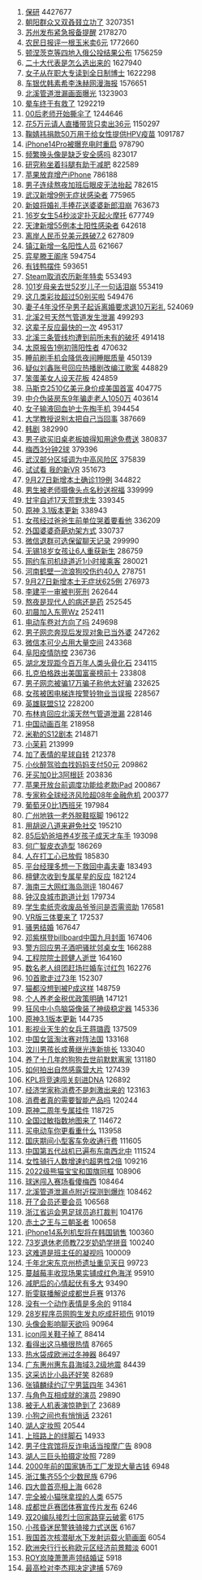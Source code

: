 1. [保研](https://s.weibo.com//weibo?q=%E4%BF%9D%E7%A0%94&t=31&band_rank=1&Refer=top) 4427677
2. [朝阳群众又双叒叕立功了](https://s.weibo.com//weibo?q=%23%E6%9C%9D%E9%98%B3%E7%BE%A4%E4%BC%97%E5%8F%88%E5%8F%8C%E5%8F%92%E5%8F%95%E7%AB%8B%E5%8A%9F%E4%BA%86%23&t=31&band_rank=1&Refer=top) 3207351
3. [苏州发布紧急报备提醒](https://s.weibo.com//weibo?q=%23%E8%8B%8F%E5%B7%9E%E5%8F%91%E5%B8%83%E7%B4%A7%E6%80%A5%E6%8A%A5%E5%A4%87%E6%8F%90%E9%86%92%23&t=31&band_rank=1&Refer=top) 2178270
4. [农民日报评一根玉米卖6元](https://s.weibo.com//weibo?q=%23%E5%86%9C%E6%B0%91%E6%97%A5%E6%8A%A5%E8%AF%84%E4%B8%80%E6%A0%B9%E7%8E%89%E7%B1%B3%E5%8D%966%E5%85%83%23&t=31&band_rank=2&Refer=top) 1772660
5. [顿涅茨克等四地入俄公投结果公布](https://s.weibo.com//weibo?q=%23%E9%A1%BF%E6%B6%85%E8%8C%A8%E5%85%8B%E7%AD%89%E5%9B%9B%E5%9C%B0%E5%85%A5%E4%BF%84%E5%85%AC%E6%8A%95%E7%BB%93%E6%9E%9C%E5%85%AC%E5%B8%83%23&t=31&band_rank=1&Refer=top) 1756259
6. [二十大代表是怎么选出来的](https://s.weibo.com//weibo?q=%23%E4%BA%8C%E5%8D%81%E5%A4%A7%E4%BB%A3%E8%A1%A8%E6%98%AF%E6%80%8E%E4%B9%88%E9%80%89%E5%87%BA%E6%9D%A5%E7%9A%84%23&t=31&band_rank=3&Refer=top) 1627940
7. [女子从在职大专读到全日制博士](https://s.weibo.com//weibo?q=%23%E5%A5%B3%E5%AD%90%E4%BB%8E%E5%9C%A8%E8%81%8C%E5%A4%A7%E4%B8%93%E8%AF%BB%E5%88%B0%E5%85%A8%E6%97%A5%E5%88%B6%E5%8D%9A%E5%A3%AB%23&t=31&band_rank=1&Refer=top) 1622298
8. [车银优韩素希李洙赫网漫海报](https://s.weibo.com//weibo?q=%23%E8%BD%A6%E9%93%B6%E4%BC%98%E9%9F%A9%E7%B4%A0%E5%B8%8C%E6%9D%8E%E6%B4%99%E8%B5%AB%E7%BD%91%E6%BC%AB%E6%B5%B7%E6%8A%A5%23&t=31&band_rank=4&Refer=top) 1576651
9. [北溪管道泄漏画面曝光](https://s.weibo.com//weibo?q=%23%E5%8C%97%E6%BA%AA%E7%AE%A1%E9%81%93%E6%B3%84%E6%BC%8F%E7%94%BB%E9%9D%A2%E6%9B%9D%E5%85%89%23&t=31&band_rank=1&Refer=top) 1323903
10. [晕车终于有救了](https://s.weibo.com//weibo?q=%23%E6%99%95%E8%BD%A6%E7%BB%88%E4%BA%8E%E6%9C%89%E6%95%91%E4%BA%86%23&t=31&band_rank=4&Refer=top) 1292219
11. [00后老师开始撕伞了](https://s.weibo.com//weibo?q=%2300%E5%90%8E%E8%80%81%E5%B8%88%E5%BC%80%E5%A7%8B%E6%92%95%E4%BC%9E%E4%BA%86%23&t=31&band_rank=4&Refer=top) 1244646
12. [花5万元请人直播带货只卖出36元](https://s.weibo.com//weibo?q=%23%E8%8A%B15%E4%B8%87%E5%85%83%E8%AF%B7%E4%BA%BA%E7%9B%B4%E6%92%AD%E5%B8%A6%E8%B4%A7%E5%8F%AA%E5%8D%96%E5%87%BA36%E5%85%83%23&t=31&band_rank=4&Refer=top) 1150297
13. [鞠婧祎捐款50万用于给女性提供HPV疫苗](https://s.weibo.com//weibo?q=%23%E9%9E%A0%E5%A9%A7%E7%A5%8E%E6%8D%90%E6%AC%BE50%E4%B8%87%E7%94%A8%E4%BA%8E%E7%BB%99%E5%A5%B3%E6%80%A7%E6%8F%90%E4%BE%9BHPV%E7%96%AB%E8%8B%97%23&t=31&band_rank=5&Refer=top) 1091787
14. [iPhone14Pro被曝充电时重启](https://s.weibo.com//weibo?q=%23iPhone14Pro%E8%A2%AB%E6%9B%9D%E5%85%85%E7%94%B5%E6%97%B6%E9%87%8D%E5%90%AF%23&t=31&band_rank=5&Refer=top) 978790
15. [频繁换头像是缺乏安全感吗](https://s.weibo.com//weibo?q=%23%E9%A2%91%E7%B9%81%E6%8D%A2%E5%A4%B4%E5%83%8F%E6%98%AF%E7%BC%BA%E4%B9%8F%E5%AE%89%E5%85%A8%E6%84%9F%E5%90%97%23&t=31&band_rank=1&Refer=top) 823017
16. [研究称坐着抖腿有助于减肥](https://s.weibo.com//weibo?q=%23%E7%A0%94%E7%A9%B6%E7%A7%B0%E5%9D%90%E7%9D%80%E6%8A%96%E8%85%BF%E6%9C%89%E5%8A%A9%E4%BA%8E%E5%87%8F%E8%82%A5%23&t=31&band_rank=7&Refer=top) 822589
17. [苹果放弃增产iPhone](https://s.weibo.com//weibo?q=%23%E8%8B%B9%E6%9E%9C%E6%94%BE%E5%BC%83%E5%A2%9E%E4%BA%A7iPhone%23&t=31&band_rank=7&Refer=top) 786188
18. [男子连续熬夜加班后眼皮无法抬起](https://s.weibo.com//weibo?q=%23%E7%94%B7%E5%AD%90%E8%BF%9E%E7%BB%AD%E7%86%AC%E5%A4%9C%E5%8A%A0%E7%8F%AD%E5%90%8E%E7%9C%BC%E7%9A%AE%E6%97%A0%E6%B3%95%E6%8A%AC%E8%B5%B7%23&t=31&band_rank=7&Refer=top) 782615
19. [武汉新增9例无症状感染者](https://s.weibo.com//weibo?q=%23%E6%AD%A6%E6%B1%89%E6%96%B0%E5%A2%9E9%E4%BE%8B%E6%97%A0%E7%97%87%E7%8A%B6%E6%84%9F%E6%9F%93%E8%80%85%23&t=31&band_rank=6&Refer=top) 775965
20. [新娘将婚礼手捧花送婆婆新郎泪崩](https://s.weibo.com//weibo?q=%23%E6%96%B0%E5%A8%98%E5%B0%86%E5%A9%9A%E7%A4%BC%E6%89%8B%E6%8D%A7%E8%8A%B1%E9%80%81%E5%A9%86%E5%A9%86%E6%96%B0%E9%83%8E%E6%B3%AA%E5%B4%A9%23&t=31&band_rank=6&Refer=top) 763673
21. [16岁女生54秒淡定扑灭起火摩托](https://s.weibo.com//weibo?q=%2316%E5%B2%81%E5%A5%B3%E7%94%9F54%E7%A7%92%E6%B7%A1%E5%AE%9A%E6%89%91%E7%81%AD%E8%B5%B7%E7%81%AB%E6%91%A9%E6%89%98%23&t=31&band_rank=7&Refer=top) 677749
22. [天津新增55例本土阳性感染者](https://s.weibo.com//weibo?q=%23%E5%A4%A9%E6%B4%A5%E6%96%B0%E5%A2%9E55%E4%BE%8B%E6%9C%AC%E5%9C%9F%E9%98%B3%E6%80%A7%E6%84%9F%E6%9F%93%E8%80%85%23&t=31&band_rank=7&Refer=top) 642618
23. [离岸人民币兑美元跌破7.2](https://s.weibo.com//weibo?q=%23%E7%A6%BB%E5%B2%B8%E4%BA%BA%E6%B0%91%E5%B8%81%E5%85%91%E7%BE%8E%E5%85%83%E8%B7%8C%E7%A0%B47.2%23&t=31&band_rank=7&Refer=top) 627809
24. [镇江新增一名阳性人员](https://s.weibo.com//weibo?q=%23%E9%95%87%E6%B1%9F%E6%96%B0%E5%A2%9E%E4%B8%80%E5%90%8D%E9%98%B3%E6%80%A7%E4%BA%BA%E5%91%98%23&t=31&band_rank=7&Refer=top) 621667
25. [弈星滕王阁序](https://s.weibo.com//weibo?q=%23%E5%BC%88%E6%98%9F%E6%BB%95%E7%8E%8B%E9%98%81%E5%BA%8F%23&t=31&band_rank=8&Refer=top) 594754
26. [有钱鸭摆件](https://s.weibo.com//weibo?q=%23%E6%9C%89%E9%92%B1%E9%B8%AD%E6%91%86%E4%BB%B6%23&t=31&band_rank=8&Refer=top) 593651
27. [Steam取消农历新年特卖](https://s.weibo.com//weibo?q=%23Steam%E5%8F%96%E6%B6%88%E5%86%9C%E5%8E%86%E6%96%B0%E5%B9%B4%E7%89%B9%E5%8D%96%23&t=31&band_rank=9&Refer=top) 553493
28. [101岁母亲去世52岁儿子一句话泪崩](https://s.weibo.com//weibo?q=%23101%E5%B2%81%E6%AF%8D%E4%BA%B2%E5%8E%BB%E4%B8%9652%E5%B2%81%E5%84%BF%E5%AD%90%E4%B8%80%E5%8F%A5%E8%AF%9D%E6%B3%AA%E5%B4%A9%23&t=31&band_rank=2&Refer=top) 553419
29. [这几类彩妆超过50别买啦](https://s.weibo.com//weibo?q=%23%E8%BF%99%E5%87%A0%E7%B1%BB%E5%BD%A9%E5%A6%86%E8%B6%85%E8%BF%8750%E5%88%AB%E4%B9%B0%E5%95%A6%23&t=31&band_rank=9&Refer=top) 549476
30. [妻子4年没怀孕男子起诉离婚要求退10万彩礼](https://s.weibo.com//weibo?q=%23%E5%A6%BB%E5%AD%904%E5%B9%B4%E6%B2%A1%E6%80%80%E5%AD%95%E7%94%B7%E5%AD%90%E8%B5%B7%E8%AF%89%E7%A6%BB%E5%A9%9A%E8%A6%81%E6%B1%82%E9%80%8010%E4%B8%87%E5%BD%A9%E7%A4%BC%23&t=31&band_rank=11&Refer=top) 524069
31. [北溪2号天然气管道发生泄漏](https://s.weibo.com//weibo?q=%23%E5%8C%97%E6%BA%AA2%E5%8F%B7%E5%A4%A9%E7%84%B6%E6%B0%94%E7%AE%A1%E9%81%93%E5%8F%91%E7%94%9F%E6%B3%84%E6%BC%8F%23&t=31&band_rank=6&Refer=top) 499293
32. [这辈子反应最快的一次](https://s.weibo.com//weibo?q=%23%E8%BF%99%E8%BE%88%E5%AD%90%E5%8F%8D%E5%BA%94%E6%9C%80%E5%BF%AB%E7%9A%84%E4%B8%80%E6%AC%A1%23&t=31&band_rank=10&Refer=top) 495317
33. [北溪三条管线均遭到前所未有的破坏](https://s.weibo.com//weibo?q=%23%E5%8C%97%E6%BA%AA%E4%B8%89%E6%9D%A1%E7%AE%A1%E7%BA%BF%E5%9D%87%E9%81%AD%E5%88%B0%E5%89%8D%E6%89%80%E6%9C%AA%E6%9C%89%E7%9A%84%E7%A0%B4%E5%9D%8F%23&t=31&band_rank=10&Refer=top) 491418
34. [太原报告1例初筛阳性者](https://s.weibo.com//weibo?q=%23%E5%A4%AA%E5%8E%9F%E6%8A%A5%E5%91%8A1%E4%BE%8B%E5%88%9D%E7%AD%9B%E9%98%B3%E6%80%A7%E8%80%85%23&t=31&band_rank=9&Refer=top) 470632
35. [睡前刷手机会降低夜间睡眠质量](https://s.weibo.com//weibo?q=%23%E7%9D%A1%E5%89%8D%E5%88%B7%E6%89%8B%E6%9C%BA%E4%BC%9A%E9%99%8D%E4%BD%8E%E5%A4%9C%E9%97%B4%E7%9D%A1%E7%9C%A0%E8%B4%A8%E9%87%8F%23&t=31&band_rank=7&Refer=top) 450139
36. [疑似刘鑫账号回应热播剧改编江歌案](https://s.weibo.com//weibo?q=%23%E7%96%91%E4%BC%BC%E5%88%98%E9%91%AB%E8%B4%A6%E5%8F%B7%E5%9B%9E%E5%BA%94%E7%83%AD%E6%92%AD%E5%89%A7%E6%94%B9%E7%BC%96%E6%B1%9F%E6%AD%8C%E6%A1%88%23&t=31&band_rank=11&Refer=top) 448829
37. [笨蛋美女人设天花板](https://s.weibo.com//weibo?q=%23%E7%AC%A8%E8%9B%8B%E7%BE%8E%E5%A5%B3%E4%BA%BA%E8%AE%BE%E5%A4%A9%E8%8A%B1%E6%9D%BF%23&t=31&band_rank=9&Refer=top) 424859
38. [马斯克2510亿美元身价成美国首富](https://s.weibo.com//weibo?q=%E9%A9%AC%E6%96%AF%E5%85%8B2510%E4%BA%BF%E7%BE%8E%E5%85%83%E8%BA%AB%E4%BB%B7%E6%88%90%E7%BE%8E%E5%9B%BD%E9%A6%96%E5%AF%8C&t=31&band_rank=12&Refer=top) 404775
39. [中介伪装房东9年骗走老人1050万](https://s.weibo.com//weibo?q=%23%E4%B8%AD%E4%BB%8B%E4%BC%AA%E8%A3%85%E6%88%BF%E4%B8%9C9%E5%B9%B4%E9%AA%97%E8%B5%B0%E8%80%81%E4%BA%BA1050%E4%B8%87%23&t=31&band_rank=10&Refer=top) 403614
40. [女子输液回血护士先掏手机](https://s.weibo.com//weibo?q=%23%E5%A5%B3%E5%AD%90%E8%BE%93%E6%B6%B2%E5%9B%9E%E8%A1%80%E6%8A%A4%E5%A3%AB%E5%85%88%E6%8E%8F%E6%89%8B%E6%9C%BA%23&t=31&band_rank=12&Refer=top) 394454
41. [大学教授说别太把自己当回事](https://s.weibo.com//weibo?q=%23%E5%A4%A7%E5%AD%A6%E6%95%99%E6%8E%88%E8%AF%B4%E5%88%AB%E5%A4%AA%E6%8A%8A%E8%87%AA%E5%B7%B1%E5%BD%93%E5%9B%9E%E4%BA%8B%23&t=31&band_rank=9&Refer=top) 387669
42. [韩剧](https://s.weibo.com//weibo?q=%E9%9F%A9%E5%89%A7&t=31&band_rank=13&Refer=top) 382990
43. [男子欲买旧桌老板娘得知用途免费送](https://s.weibo.com//weibo?q=%23%E7%94%B7%E5%AD%90%E6%AC%B2%E4%B9%B0%E6%97%A7%E6%A1%8C%E8%80%81%E6%9D%BF%E5%A8%98%E5%BE%97%E7%9F%A5%E7%94%A8%E9%80%94%E5%85%8D%E8%B4%B9%E9%80%81%23&t=31&band_rank=14&Refer=top) 380837
44. [梅西3分钟2球](https://s.weibo.com//weibo?q=%23%E6%A2%85%E8%A5%BF3%E5%88%86%E9%92%9F2%E7%90%83%23&t=31&band_rank=10&Refer=top) 379396
45. [武汉部分区域调为中高风险区](https://s.weibo.com//weibo?q=%23%E6%AD%A6%E6%B1%89%E9%83%A8%E5%88%86%E5%8C%BA%E5%9F%9F%E8%B0%83%E4%B8%BA%E4%B8%AD%E9%AB%98%E9%A3%8E%E9%99%A9%E5%8C%BA%23&t=31&band_rank=16&Refer=top) 375839
46. [试试看 我的新VR](https://s.weibo.com//weibo?q=%23%E8%AF%95%E8%AF%95%E7%9C%8B%20%E6%88%91%E7%9A%84%E6%96%B0VR%23&t=31&band_rank=15&Refer=top) 351673
47. [9月27日新增本土确诊119例](https://s.weibo.com//weibo?q=%239%E6%9C%8827%E6%97%A5%E6%96%B0%E5%A2%9E%E6%9C%AC%E5%9C%9F%E7%A1%AE%E8%AF%8A119%E4%BE%8B%23&t=31&band_rank=15&Refer=top) 344822
48. [男生被老师摄像头点名秒送祝福](https://s.weibo.com//weibo?q=%23%E7%94%B7%E7%94%9F%E8%A2%AB%E8%80%81%E5%B8%88%E6%91%84%E5%83%8F%E5%A4%B4%E7%82%B9%E5%90%8D%E7%A7%92%E9%80%81%E7%A5%9D%E7%A6%8F%23&t=31&band_rank=18&Refer=top) 339999
49. [甘宇自述17天荒野求生](https://s.weibo.com//weibo?q=%23%E7%94%98%E5%AE%87%E8%87%AA%E8%BF%B017%E5%A4%A9%E8%8D%92%E9%87%8E%E6%B1%82%E7%94%9F%23&t=31&band_rank=15&Refer=top) 339345
50. [原神 3.1版本更新](https://s.weibo.com//weibo?q=%23%E5%8E%9F%E7%A5%9E%203.1%E7%89%88%E6%9C%AC%E6%9B%B4%E6%96%B0%23&t=31&band_rank=15&Refer=top) 338943
51. [女孩经过爸爸生前单位哭着要看他](https://s.weibo.com//weibo?q=%23%E5%A5%B3%E5%AD%A9%E7%BB%8F%E8%BF%87%E7%88%B8%E7%88%B8%E7%94%9F%E5%89%8D%E5%8D%95%E4%BD%8D%E5%93%AD%E7%9D%80%E8%A6%81%E7%9C%8B%E4%BB%96%23&t=31&band_rank=16&Refer=top) 336209
52. [外国婆婆奇葩劝架方式](https://s.weibo.com//weibo?q=%23%E5%A4%96%E5%9B%BD%E5%A9%86%E5%A9%86%E5%A5%87%E8%91%A9%E5%8A%9D%E6%9E%B6%E6%96%B9%E5%BC%8F%23&t=31&band_rank=14&Refer=top) 330737
53. [微信退群可选保留聊天记录](https://s.weibo.com//weibo?q=%23%E5%BE%AE%E4%BF%A1%E9%80%80%E7%BE%A4%E5%8F%AF%E9%80%89%E4%BF%9D%E7%95%99%E8%81%8A%E5%A4%A9%E8%AE%B0%E5%BD%95%23&t=31&band_rank=17&Refer=top) 299990
54. [无锡18岁女孩让6人重获新生](https://s.weibo.com//weibo?q=%23%E6%97%A0%E9%94%A118%E5%B2%81%E5%A5%B3%E5%AD%A9%E8%AE%A96%E4%BA%BA%E9%87%8D%E8%8E%B7%E6%96%B0%E7%94%9F%23&t=31&band_rank=10&Refer=top) 286759
55. [网约车司机绕道近1小时接乘客](https://s.weibo.com//weibo?q=%23%E7%BD%91%E7%BA%A6%E8%BD%A6%E5%8F%B8%E6%9C%BA%E7%BB%95%E9%81%93%E8%BF%911%E5%B0%8F%E6%97%B6%E6%8E%A5%E4%B9%98%E5%AE%A2%23&t=31&band_rank=21&Refer=top) 280021
56. [河南鹤壁一流浪狗咬伤约40人](https://s.weibo.com//weibo?q=%23%E6%B2%B3%E5%8D%97%E9%B9%A4%E5%A3%81%E4%B8%80%E6%B5%81%E6%B5%AA%E7%8B%97%E5%92%AC%E4%BC%A4%E7%BA%A640%E4%BA%BA%23&t=31&band_rank=14&Refer=top) 278751
57. [9月27日新增本土无症状625例](https://s.weibo.com//weibo?q=%239%E6%9C%8827%E6%97%A5%E6%96%B0%E5%A2%9E%E6%9C%AC%E5%9C%9F%E6%97%A0%E7%97%87%E7%8A%B6625%E4%BE%8B%23&t=31&band_rank=19&Refer=top) 276973
58. [李建平一审被判死刑](https://s.weibo.com//weibo?q=%23%E6%9D%8E%E5%BB%BA%E5%B9%B3%E4%B8%80%E5%AE%A1%E8%A2%AB%E5%88%A4%E6%AD%BB%E5%88%91%23&t=31&band_rank=18&Refer=top) 262644
59. [熬夜是现代人的病还是药](https://s.weibo.com//weibo?q=%23%E7%86%AC%E5%A4%9C%E6%98%AF%E7%8E%B0%E4%BB%A3%E4%BA%BA%E7%9A%84%E7%97%85%E8%BF%98%E6%98%AF%E8%8D%AF%23&t=31&band_rank=2&Refer=top) 252545
60. [初晨加入东莞Wz](https://s.weibo.com//weibo?q=%23%E5%88%9D%E6%99%A8%E5%8A%A0%E5%85%A5%E4%B8%9C%E8%8E%9EWz%23&t=31&band_rank=22&Refer=top) 252411
61. [电动车卷对方向了吗](https://s.weibo.com//weibo?q=%23%E7%94%B5%E5%8A%A8%E8%BD%A6%E5%8D%B7%E5%AF%B9%E6%96%B9%E5%90%91%E4%BA%86%E5%90%97%23&t=31&band_rank=23&Refer=top) 249698
62. [男子网恋奔现后发现对象已当外婆](https://s.weibo.com//weibo?q=%23%E7%94%B7%E5%AD%90%E7%BD%91%E6%81%8B%E5%A5%94%E7%8E%B0%E5%90%8E%E5%8F%91%E7%8E%B0%E5%AF%B9%E8%B1%A1%E5%B7%B2%E5%BD%93%E5%A4%96%E5%A9%86%23&t=31&band_rank=19&Refer=top) 247262
63. [微信本可少占用大量空间](https://s.weibo.com//weibo?q=%23%E5%BE%AE%E4%BF%A1%E6%9C%AC%E5%8F%AF%E5%B0%91%E5%8D%A0%E7%94%A8%E5%A4%A7%E9%87%8F%E7%A9%BA%E9%97%B4%23&t=31&band_rank=19&Refer=top) 243368
64. [阜阳疫情防控](https://s.weibo.com//weibo?q=%E9%98%9C%E9%98%B3%E7%96%AB%E6%83%85%E9%98%B2%E6%8E%A7&t=31&band_rank=23&Refer=top) 236736
65. [湖北发现距今百万年人类头骨化石](https://s.weibo.com//weibo?q=%23%E6%B9%96%E5%8C%97%E5%8F%91%E7%8E%B0%E8%B7%9D%E4%BB%8A%E7%99%BE%E4%B8%87%E5%B9%B4%E4%BA%BA%E7%B1%BB%E5%A4%B4%E9%AA%A8%E5%8C%96%E7%9F%B3%23&t=31&band_rank=24&Refer=top) 234115
66. [扎克伯格跌出美国富豪榜前十](https://s.weibo.com//weibo?q=%23%E6%89%8E%E5%85%8B%E4%BC%AF%E6%A0%BC%E8%B7%8C%E5%87%BA%E7%BE%8E%E5%9B%BD%E5%AF%8C%E8%B1%AA%E6%A6%9C%E5%89%8D%E5%8D%81%23&t=31&band_rank=17&Refer=top) 233808
67. [男子网恋被骗17万骗子称他太好骗](https://s.weibo.com//weibo?q=%23%E7%94%B7%E5%AD%90%E7%BD%91%E6%81%8B%E8%A2%AB%E9%AA%9717%E4%B8%87%E9%AA%97%E5%AD%90%E7%A7%B0%E4%BB%96%E5%A4%AA%E5%A5%BD%E9%AA%97%23&t=31&band_rank=21&Refer=top) 232625
68. [女孩被困电梯连按警铃物业当误报](https://s.weibo.com//weibo?q=%23%E5%A5%B3%E5%AD%A9%E8%A2%AB%E5%9B%B0%E7%94%B5%E6%A2%AF%E8%BF%9E%E6%8C%89%E8%AD%A6%E9%93%83%E7%89%A9%E4%B8%9A%E5%BD%93%E8%AF%AF%E6%8A%A5%23&t=31&band_rank=18&Refer=top) 228567
69. [英雄联盟S12](https://s.weibo.com//weibo?q=%23%E8%8B%B1%E9%9B%84%E8%81%94%E7%9B%9FS12%23&t=31&band_rank=17&Refer=top) 228200
70. [布林肯回应北溪天然气管道泄漏](https://s.weibo.com//weibo?q=%23%E5%B8%83%E6%9E%97%E8%82%AF%E5%9B%9E%E5%BA%94%E5%8C%97%E6%BA%AA%E5%A4%A9%E7%84%B6%E6%B0%94%E7%AE%A1%E9%81%93%E6%B3%84%E6%BC%8F%23&t=31&band_rank=22&Refer=top) 228146
71. [中国动画百年](https://s.weibo.com//weibo?q=%23%E4%B8%AD%E5%9B%BD%E5%8A%A8%E7%94%BB%E7%99%BE%E5%B9%B4%23&t=31&band_rank=23&Refer=top) 218958
72. [米勒的S12剧本](https://s.weibo.com//weibo?q=%23%E7%B1%B3%E5%8B%92%E7%9A%84S12%E5%89%A7%E6%9C%AC%23&t=31&band_rank=26&Refer=top) 214871
73. [小茉莉](https://s.weibo.com//weibo?q=%E5%B0%8F%E8%8C%89%E8%8E%89&t=31&band_rank=22&Refer=top) 213999
74. [加了表情的星球自转](https://s.weibo.com//weibo?q=%E5%8A%A0%E4%BA%86%E8%A1%A8%E6%83%85%E7%9A%84%E6%98%9F%E7%90%83%E8%87%AA%E8%BD%AC&t=31&band_rank=24&Refer=top) 212378
75. [小伙醉驾验血找妈妈支付50元](https://s.weibo.com//weibo?q=%23%E5%B0%8F%E4%BC%99%E9%86%89%E9%A9%BE%E9%AA%8C%E8%A1%80%E6%89%BE%E5%A6%88%E5%A6%88%E6%94%AF%E4%BB%9850%E5%85%83%23&t=31&band_rank=24&Refer=top) 209862
76. [牙买加0比3阿根廷](https://s.weibo.com//weibo?q=%23%E7%89%99%E4%B9%B0%E5%8A%A00%E6%AF%943%E9%98%BF%E6%A0%B9%E5%BB%B7%23&t=31&band_rank=28&Refer=top) 203836
77. [苹果开放台前调度功能给老款iPad](https://s.weibo.com//weibo?q=%23%E8%8B%B9%E6%9E%9C%E5%BC%80%E6%94%BE%E5%8F%B0%E5%89%8D%E8%B0%83%E5%BA%A6%E5%8A%9F%E8%83%BD%E7%BB%99%E8%80%81%E6%AC%BEiPad%23&t=31&band_rank=32&Refer=top) 200867
78. [专家称全球经济风险超08年金融危机](https://s.weibo.com//weibo?q=%23%E4%B8%93%E5%AE%B6%E7%A7%B0%E5%85%A8%E7%90%83%E7%BB%8F%E6%B5%8E%E9%A3%8E%E9%99%A9%E8%B6%8508%E5%B9%B4%E9%87%91%E8%9E%8D%E5%8D%B1%E6%9C%BA%23&t=31&band_rank=21&Refer=top) 200377
79. [葡萄牙0比1西班牙](https://s.weibo.com//weibo?q=%23%E8%91%A1%E8%90%84%E7%89%990%E6%AF%941%E8%A5%BF%E7%8F%AD%E7%89%99%23&t=31&band_rank=26&Refer=top) 197984
80. [广州地铁一老外脱鞋抠脚](https://s.weibo.com//weibo?q=%23%E5%B9%BF%E5%B7%9E%E5%9C%B0%E9%93%81%E4%B8%80%E8%80%81%E5%A4%96%E8%84%B1%E9%9E%8B%E6%8A%A0%E8%84%9A%23&t=31&band_rank=23&Refer=top) 196122
81. [用胡说八道来避免社交](https://s.weibo.com//weibo?q=%23%E7%94%A8%E8%83%A1%E8%AF%B4%E5%85%AB%E9%81%93%E6%9D%A5%E9%81%BF%E5%85%8D%E7%A4%BE%E4%BA%A4%23&t=31&band_rank=26&Refer=top) 195210
82. [85后奶爸培养4岁孩子成天才车手](https://s.weibo.com//weibo?q=%2385%E5%90%8E%E5%A5%B6%E7%88%B8%E5%9F%B9%E5%85%BB4%E5%B2%81%E5%AD%A9%E5%AD%90%E6%88%90%E5%A4%A9%E6%89%8D%E8%BD%A6%E6%89%8B%23&t=31&band_rank=32&Refer=top) 193098
83. [何广智皮衣造型](https://s.weibo.com//weibo?q=%23%E4%BD%95%E5%B9%BF%E6%99%BA%E7%9A%AE%E8%A1%A3%E9%80%A0%E5%9E%8B%23&t=31&band_rank=25&Refer=top) 186269
84. [人在打工心已放假](https://s.weibo.com//weibo?q=%23%E4%BA%BA%E5%9C%A8%E6%89%93%E5%B7%A5%E5%BF%83%E5%B7%B2%E6%94%BE%E5%81%87%23&t=31&band_rank=30&Refer=top) 185830
85. [平台经理多想一下救回中毒夫妻](https://s.weibo.com//weibo?q=%23%E5%B9%B3%E5%8F%B0%E7%BB%8F%E7%90%86%E5%A4%9A%E6%83%B3%E4%B8%80%E4%B8%8B%E6%95%91%E5%9B%9E%E4%B8%AD%E6%AF%92%E5%A4%AB%E5%A6%BB%23&t=31&band_rank=27&Refer=top) 183493
86. [檀健次收到专属星星的反应](https://s.weibo.com//weibo?q=%23%E6%AA%80%E5%81%A5%E6%AC%A1%E6%94%B6%E5%88%B0%E4%B8%93%E5%B1%9E%E6%98%9F%E6%98%9F%E7%9A%84%E5%8F%8D%E5%BA%94%23&t=31&band_rank=28&Refer=top) 182124
87. [海南三大网红海岛测评](https://s.weibo.com//weibo?q=%23%E6%B5%B7%E5%8D%97%E4%B8%89%E5%A4%A7%E7%BD%91%E7%BA%A2%E6%B5%B7%E5%B2%9B%E6%B5%8B%E8%AF%84%23&t=31&band_rank=36&Refer=top) 180467
88. [钟汉良城市跑道计划](https://s.weibo.com//weibo?q=%E9%92%9F%E6%B1%89%E8%89%AF%E5%9F%8E%E5%B8%82%E8%B7%91%E9%81%93%E8%AE%A1%E5%88%92&t=31&band_rank=28&Refer=top) 179734
89. [学生卖纸壳收废品爷爷问是否需资助](https://s.weibo.com//weibo?q=%23%E5%AD%A6%E7%94%9F%E5%8D%96%E7%BA%B8%E5%A3%B3%E6%94%B6%E5%BA%9F%E5%93%81%E7%88%B7%E7%88%B7%E9%97%AE%E6%98%AF%E5%90%A6%E9%9C%80%E8%B5%84%E5%8A%A9%23&t=31&band_rank=27&Refer=top) 176581
90. [VR版三体要来了](https://s.weibo.com//weibo?q=%23VR%E7%89%88%E4%B8%89%E4%BD%93%E8%A6%81%E6%9D%A5%E4%BA%86%23&t=31&band_rank=37&Refer=top) 172537
91. [骚男结婚](https://s.weibo.com//weibo?q=%23%E9%AA%9A%E7%94%B7%E7%BB%93%E5%A9%9A%23&t=31&band_rank=26&Refer=top) 167647
92. [邓紫棋登billboard中国九月封面](https://s.weibo.com//weibo?q=%E9%82%93%E7%B4%AB%E6%A3%8B%E7%99%BBbillboard%E4%B8%AD%E5%9B%BD%E4%B9%9D%E6%9C%88%E5%B0%81%E9%9D%A2&t=31&band_rank=24&Refer=top) 167406
93. [警方回应男子酒吧骚扰邻桌女生](https://s.weibo.com//weibo?q=%23%E8%AD%A6%E6%96%B9%E5%9B%9E%E5%BA%94%E7%94%B7%E5%AD%90%E9%85%92%E5%90%A7%E9%AA%9A%E6%89%B0%E9%82%BB%E6%A1%8C%E5%A5%B3%E7%94%9F%23&t=31&band_rank=28&Refer=top) 166288
94. [工程院院士顾健人逝世](https://s.weibo.com//weibo?q=%23%E5%B7%A5%E7%A8%8B%E9%99%A2%E9%99%A2%E5%A3%AB%E9%A1%BE%E5%81%A5%E4%BA%BA%E9%80%9D%E4%B8%96%23&t=31&band_rank=33&Refer=top) 164160
95. [数名老人组团赶场拦婚车讨红包](https://s.weibo.com//weibo?q=%23%E6%95%B0%E5%90%8D%E8%80%81%E4%BA%BA%E7%BB%84%E5%9B%A2%E8%B5%B6%E5%9C%BA%E6%8B%A6%E5%A9%9A%E8%BD%A6%E8%AE%A8%E7%BA%A2%E5%8C%85%23&t=31&band_rank=23&Refer=top) 162276
96. [10首歌走过73年](https://s.weibo.com//weibo?q=%2310%E9%A6%96%E6%AD%8C%E8%B5%B0%E8%BF%8773%E5%B9%B4%23&t=31&band_rank=36&Refer=top) 152307
97. [猫都没想到被P成这样](https://s.weibo.com//weibo?q=%23%E7%8C%AB%E9%83%BD%E6%B2%A1%E6%83%B3%E5%88%B0%E8%A2%ABP%E6%88%90%E8%BF%99%E6%A0%B7%23&t=31&band_rank=27&Refer=top) 148759
98. [个人养老金税优政策明确](https://s.weibo.com//weibo?q=%23%E4%B8%AA%E4%BA%BA%E5%85%BB%E8%80%81%E9%87%91%E7%A8%8E%E4%BC%98%E6%94%BF%E7%AD%96%E6%98%8E%E7%A1%AE%23&t=31&band_rank=32&Refer=top) 147121
99. [狂风中小鸟脑袋像装了神级稳定器](https://s.weibo.com//weibo?q=%23%E7%8B%82%E9%A3%8E%E4%B8%AD%E5%B0%8F%E9%B8%9F%E8%84%91%E8%A2%8B%E5%83%8F%E8%A3%85%E4%BA%86%E7%A5%9E%E7%BA%A7%E7%A8%B3%E5%AE%9A%E5%99%A8%23&t=31&band_rank=31&Refer=top) 145336
100. [原神3.1版本更新](https://s.weibo.com//weibo?q=%E5%8E%9F%E7%A5%9E3.1%E7%89%88%E6%9C%AC%E6%9B%B4%E6%96%B0&t=31&band_rank=36&Refer=top) 144735
101. [影视业天生的女兵王蒋璐霞](https://s.weibo.com//weibo?q=%23%E5%BD%B1%E8%A7%86%E4%B8%9A%E5%A4%A9%E7%94%9F%E7%9A%84%E5%A5%B3%E5%85%B5%E7%8E%8B%E8%92%8B%E7%92%90%E9%9C%9E%23&t=31&band_rank=40&Refer=top) 137509
102. [中国女篮淘汰赛对阵法国](https://s.weibo.com//weibo?q=%23%E4%B8%AD%E5%9B%BD%E5%A5%B3%E7%AF%AE%E6%B7%98%E6%B1%B0%E8%B5%9B%E5%AF%B9%E9%98%B5%E6%B3%95%E5%9B%BD%23&t=31&band_rank=28&Refer=top) 133168
103. [汶川男孩长成黄继光连新排长](https://s.weibo.com//weibo?q=%23%E6%B1%B6%E5%B7%9D%E7%94%B7%E5%AD%A9%E9%95%BF%E6%88%90%E9%BB%84%E7%BB%A7%E5%85%89%E8%BF%9E%E6%96%B0%E6%8E%92%E9%95%BF%23&t=31&band_rank=34&Refer=top) 133040
104. [养了十几年的狗狗去世前默默离家](https://s.weibo.com//weibo?q=%23%E5%85%BB%E4%BA%86%E5%8D%81%E5%87%A0%E5%B9%B4%E7%9A%84%E7%8B%97%E7%8B%97%E5%8E%BB%E4%B8%96%E5%89%8D%E9%BB%98%E9%BB%98%E7%A6%BB%E5%AE%B6%23&t=31&band_rank=29&Refer=top) 131180
105. [如何拍出自然感露营大片](https://s.weibo.com//weibo?q=%23%E5%A6%82%E4%BD%95%E6%8B%8D%E5%87%BA%E8%87%AA%E7%84%B6%E6%84%9F%E9%9C%B2%E8%90%A5%E5%A4%A7%E7%89%87%23&t=31&band_rank=34&Refer=top) 127439
106. [KPL将竞速闯关刻进DNA](https://s.weibo.com//weibo?q=%23KPL%E5%B0%86%E7%AB%9E%E9%80%9F%E9%97%AF%E5%85%B3%E5%88%BB%E8%BF%9BDNA%23&t=31&band_rank=34&Refer=top) 126892
107. [经济学家称消费不是刺激出来的](https://s.weibo.com//weibo?q=%23%E7%BB%8F%E6%B5%8E%E5%AD%A6%E5%AE%B6%E7%A7%B0%E6%B6%88%E8%B4%B9%E4%B8%8D%E6%98%AF%E5%88%BA%E6%BF%80%E5%87%BA%E6%9D%A5%E7%9A%84%23&t=31&band_rank=41&Refer=top) 123163
108. [消费者真的需要智能产品吗](https://s.weibo.com//weibo?q=%23%E6%B6%88%E8%B4%B9%E8%80%85%E7%9C%9F%E7%9A%84%E9%9C%80%E8%A6%81%E6%99%BA%E8%83%BD%E4%BA%A7%E5%93%81%E5%90%97%23&t=31&band_rank=48&Refer=top) 120244
109. [原神二周年专属挂件](https://s.weibo.com//weibo?q=%23%E5%8E%9F%E7%A5%9E%E4%BA%8C%E5%91%A8%E5%B9%B4%E4%B8%93%E5%B1%9E%E6%8C%82%E4%BB%B6%23&t=31&band_rank=46&Refer=top) 118725
110. [全国过敏指数地图来了](https://s.weibo.com//weibo?q=%23%E5%85%A8%E5%9B%BD%E8%BF%87%E6%95%8F%E6%8C%87%E6%95%B0%E5%9C%B0%E5%9B%BE%E6%9D%A5%E4%BA%86%23&t=31&band_rank=47&Refer=top) 114672
111. [买电动车你更看重什么](https://s.weibo.com//weibo?q=%23%E4%B9%B0%E7%94%B5%E5%8A%A8%E8%BD%A6%E4%BD%A0%E6%9B%B4%E7%9C%8B%E9%87%8D%E4%BB%80%E4%B9%88%23&t=31&band_rank=49&Refer=top) 113958
112. [国庆期间小型客车免收通行费](https://s.weibo.com//weibo?q=%23%E5%9B%BD%E5%BA%86%E6%9C%9F%E9%97%B4%E5%B0%8F%E5%9E%8B%E5%AE%A2%E8%BD%A6%E5%85%8D%E6%94%B6%E9%80%9A%E8%A1%8C%E8%B4%B9%23&t=31&band_rank=42&Refer=top) 111605
113. [中国第五代战机已遍布东南西北中](https://s.weibo.com//weibo?q=%23%E4%B8%AD%E5%9B%BD%E7%AC%AC%E4%BA%94%E4%BB%A3%E6%88%98%E6%9C%BA%E5%B7%B2%E9%81%8D%E5%B8%83%E4%B8%9C%E5%8D%97%E8%A5%BF%E5%8C%97%E4%B8%AD%23&t=31&band_rank=35&Refer=top) 111524
114. [女性骑行人数增速约超男性2倍](https://s.weibo.com//weibo?q=%23%E5%A5%B3%E6%80%A7%E9%AA%91%E8%A1%8C%E4%BA%BA%E6%95%B0%E5%A2%9E%E9%80%9F%E7%BA%A6%E8%B6%85%E7%94%B7%E6%80%A72%E5%80%8D%23&t=31&band_rank=34&Refer=top) 109216
115. [2022级熊猫宝宝和国旗同框](https://s.weibo.com//weibo?q=%232022%E7%BA%A7%E7%86%8A%E7%8C%AB%E5%AE%9D%E5%AE%9D%E5%92%8C%E5%9B%BD%E6%97%97%E5%90%8C%E6%A1%86%23&t=31&band_rank=44&Refer=top) 108906
116. [球迷闯入赛场看傻梅西](https://s.weibo.com//weibo?q=%23%E7%90%83%E8%BF%B7%E9%97%AF%E5%85%A5%E8%B5%9B%E5%9C%BA%E7%9C%8B%E5%82%BB%E6%A2%85%E8%A5%BF%23&t=31&band_rank=45&Refer=top) 108464
117. [北溪管道泄漏点附近探测到爆炸](https://s.weibo.com//weibo?q=%23%E5%8C%97%E6%BA%AA%E7%AE%A1%E9%81%93%E6%B3%84%E6%BC%8F%E7%82%B9%E9%99%84%E8%BF%91%E6%8E%A2%E6%B5%8B%E5%88%B0%E7%88%86%E7%82%B8%23&t=31&band_rank=48&Refer=top) 108462
118. [开了会员还要会员](https://s.weibo.com//weibo?q=%23%E5%BC%80%E4%BA%86%E4%BC%9A%E5%91%98%E8%BF%98%E8%A6%81%E4%BC%9A%E5%91%98%23&t=31&band_rank=36&Refer=top) 106568
119. [浙江省运会男足球员追打裁判](https://s.weibo.com//weibo?q=%23%E6%B5%99%E6%B1%9F%E7%9C%81%E8%BF%90%E4%BC%9A%E7%94%B7%E8%B6%B3%E7%90%83%E5%91%98%E8%BF%BD%E6%89%93%E8%A3%81%E5%88%A4%23&t=31&band_rank=46&Refer=top) 104176
120. [赤土之王与三朝圣者](https://s.weibo.com//weibo?q=%23%E8%B5%A4%E5%9C%9F%E4%B9%8B%E7%8E%8B%E4%B8%8E%E4%B8%89%E6%9C%9D%E5%9C%A3%E8%80%85%23&t=31&band_rank=48&Refer=top) 100658
121. [iPhone14系列机型将在韩国销售](https://s.weibo.com//weibo?q=%23iPhone14%E7%B3%BB%E5%88%97%E6%9C%BA%E5%9E%8B%E5%B0%86%E5%9C%A8%E9%9F%A9%E5%9B%BD%E9%94%80%E5%94%AE%23&t=31&band_rank=37&Refer=top) 100360
122. [73岁退休老师教72岁奶奶学拼音](https://s.weibo.com//weibo?q=%2373%E5%B2%81%E9%80%80%E4%BC%91%E8%80%81%E5%B8%88%E6%95%9972%E5%B2%81%E5%A5%B6%E5%A5%B6%E5%AD%A6%E6%8B%BC%E9%9F%B3%23&t=31&band_rank=49&Refer=top) 100240
123. [这难道是班主任的凝视吗](https://s.weibo.com//weibo?q=%23%E8%BF%99%E9%9A%BE%E9%81%93%E6%98%AF%E7%8F%AD%E4%B8%BB%E4%BB%BB%E7%9A%84%E5%87%9D%E8%A7%86%E5%90%97%23&t=31&band_rank=38&Refer=top) 100009
124. [千年北宋东京州桥遗址重见天日](https://s.weibo.com//weibo?q=%23%E5%8D%83%E5%B9%B4%E5%8C%97%E5%AE%8B%E4%B8%9C%E4%BA%AC%E5%B7%9E%E6%A1%A5%E9%81%97%E5%9D%80%E9%87%8D%E8%A7%81%E5%A4%A9%E6%97%A5%23&t=31&band_rank=48&Refer=top) 99723
125. [蔓越莓丰收现场果实铺成红色海洋](https://s.weibo.com//weibo?q=%23%E8%94%93%E8%B6%8A%E8%8E%93%E4%B8%B0%E6%94%B6%E7%8E%B0%E5%9C%BA%E6%9E%9C%E5%AE%9E%E9%93%BA%E6%88%90%E7%BA%A2%E8%89%B2%E6%B5%B7%E6%B4%8B%23&t=31&band_rank=49&Refer=top) 95910
126. [减肥后的心情起伏有多大](https://s.weibo.com//weibo?q=%23%E5%87%8F%E8%82%A5%E5%90%8E%E7%9A%84%E5%BF%83%E6%83%85%E8%B5%B7%E4%BC%8F%E6%9C%89%E5%A4%9A%E5%A4%A7%23&t=31&band_rank=41&Refer=top) 93490
127. [昕雯联播解说成都世乒赛](https://s.weibo.com//weibo?q=%23%E6%98%95%E9%9B%AF%E8%81%94%E6%92%AD%E8%A7%A3%E8%AF%B4%E6%88%90%E9%83%BD%E4%B8%96%E4%B9%92%E8%B5%9B%23&t=31&band_rank=43&Refer=top) 91376
128. [没有一个动作表情是多余的](https://s.weibo.com//weibo?q=%23%E6%B2%A1%E6%9C%89%E4%B8%80%E4%B8%AA%E5%8A%A8%E4%BD%9C%E8%A1%A8%E6%83%85%E6%98%AF%E5%A4%9A%E4%BD%99%E7%9A%84%23&t=31&band_rank=44&Refer=top) 91184
129. [28岁程序员网购生发丸吃成肝损伤](https://s.weibo.com//weibo?q=%2328%E5%B2%81%E7%A8%8B%E5%BA%8F%E5%91%98%E7%BD%91%E8%B4%AD%E7%94%9F%E5%8F%91%E4%B8%B8%E5%90%83%E6%88%90%E8%82%9D%E6%8D%9F%E4%BC%A4%23&t=31&band_rank=45&Refer=top) 91019
130. [头像会影响聊天欲吗](https://s.weibo.com//weibo?q=%23%E5%A4%B4%E5%83%8F%E4%BC%9A%E5%BD%B1%E5%93%8D%E8%81%8A%E5%A4%A9%E6%AC%B2%E5%90%97%23&t=31&band_rank=46&Refer=top) 90964
131. [icon闯关鞋子掉了](https://s.weibo.com//weibo?q=%23icon%E9%97%AF%E5%85%B3%E9%9E%8B%E5%AD%90%E6%8E%89%E4%BA%86%23&t=31&band_rank=43&Refer=top) 88414
132. [看得出这马桶很热情](https://s.weibo.com//weibo?q=%23%E7%9C%8B%E5%BE%97%E5%87%BA%E8%BF%99%E9%A9%AC%E6%A1%B6%E5%BE%88%E7%83%AD%E6%83%85%23&t=31&band_rank=47&Refer=top) 87665
133. [热水袋成欧洲过冬神器](https://s.weibo.com//weibo?q=%23%E7%83%AD%E6%B0%B4%E8%A2%8B%E6%88%90%E6%AC%A7%E6%B4%B2%E8%BF%87%E5%86%AC%E7%A5%9E%E5%99%A8%23&t=31&band_rank=38&Refer=top) 86497
134. [广东惠州惠东县海域3.2级地震](https://s.weibo.com//weibo?q=%23%E5%B9%BF%E4%B8%9C%E6%83%A0%E5%B7%9E%E6%83%A0%E4%B8%9C%E5%8E%BF%E6%B5%B7%E5%9F%9F3.2%E7%BA%A7%E5%9C%B0%E9%9C%87%23&t=31&band_rank=48&Refer=top) 84439
135. [这采访比小品还好笑](https://s.weibo.com//weibo?q=%23%E8%BF%99%E9%87%87%E8%AE%BF%E6%AF%94%E5%B0%8F%E5%93%81%E8%BF%98%E5%A5%BD%E7%AC%91%23&t=31&band_rank=39&Refer=top) 82689
136. [张镇麟续约辽宁男篮四年](https://s.weibo.com//weibo?q=%23%E5%BC%A0%E9%95%87%E9%BA%9F%E7%BB%AD%E7%BA%A6%E8%BE%BD%E5%AE%81%E7%94%B7%E7%AF%AE%E5%9B%9B%E5%B9%B4%23&t=31&band_rank=38&Refer=top) 34361
137. [与角色互相成就的演员](https://s.weibo.com//weibo?q=%23%E4%B8%8E%E8%A7%92%E8%89%B2%E4%BA%92%E7%9B%B8%E6%88%90%E5%B0%B1%E7%9A%84%E6%BC%94%E5%91%98%23&t=31&band_rank=50&Refer=top) 29890
138. [被无人机表演惊艳到了](https://s.weibo.com//weibo?q=%23%E8%A2%AB%E6%97%A0%E4%BA%BA%E6%9C%BA%E8%A1%A8%E6%BC%94%E6%83%8A%E8%89%B3%E5%88%B0%E4%BA%86%23&t=31&band_rank=27&Refer=top) 23689
139. [小狗之间也有悄悄话](https://s.weibo.com//weibo?q=%23%E5%B0%8F%E7%8B%97%E4%B9%8B%E9%97%B4%E4%B9%9F%E6%9C%89%E6%82%84%E6%82%84%E8%AF%9D%23&t=31&band_rank=26&Refer=top) 23261
140. [湖人定妆照](https://s.weibo.com//weibo?q=%23%E6%B9%96%E4%BA%BA%E5%AE%9A%E5%A6%86%E7%85%A7%23&t=31&band_rank=50&Refer=top) 20544
141. [上班路上的绊脚石](https://s.weibo.com//weibo?q=%23%E4%B8%8A%E7%8F%AD%E8%B7%AF%E4%B8%8A%E7%9A%84%E7%BB%8A%E8%84%9A%E7%9F%B3%23&t=31&band_rank=33&Refer=top) 14933
142. [男子住宾馆将反诈电话当按摩广告](https://s.weibo.com//weibo?q=%23%E7%94%B7%E5%AD%90%E4%BD%8F%E5%AE%BE%E9%A6%86%E5%B0%86%E5%8F%8D%E8%AF%88%E7%94%B5%E8%AF%9D%E5%BD%93%E6%8C%89%E6%91%A9%E5%B9%BF%E5%91%8A%23&t=31&band_rank=48&Refer=top) 8908
143. [湖人三巨头拍摄定妆照](https://s.weibo.com//weibo?q=%23%E6%B9%96%E4%BA%BA%E4%B8%89%E5%B7%A8%E5%A4%B4%E6%8B%8D%E6%91%84%E5%AE%9A%E5%A6%86%E7%85%A7%23&t=31&band_rank=50&Refer=top) 7289
144. [2000年前的国家铸币工厂发现大量古钱](https://s.weibo.com//weibo?q=%232000%E5%B9%B4%E5%89%8D%E7%9A%84%E5%9B%BD%E5%AE%B6%E9%93%B8%E5%B8%81%E5%B7%A5%E5%8E%82%E5%8F%91%E7%8E%B0%E5%A4%A7%E9%87%8F%E5%8F%A4%E9%92%B1%23&t=31&band_rank=47&Refer=top) 6948
145. [浙江集齐55个少数民族](https://s.weibo.com//weibo?q=%23%E6%B5%99%E6%B1%9F%E9%9B%86%E9%BD%9055%E4%B8%AA%E5%B0%91%E6%95%B0%E6%B0%91%E6%97%8F%23&t=31&band_rank=48&Refer=top) 6796
146. [四大兽首亮相上海](https://s.weibo.com//weibo?q=%23%E5%9B%9B%E5%A4%A7%E5%85%BD%E9%A6%96%E4%BA%AE%E7%9B%B8%E4%B8%8A%E6%B5%B7%23&t=31&band_rank=46&Refer=top) 6628
147. [完全被小猫咪拿捏的人类](https://s.weibo.com//weibo?q=%23%E5%AE%8C%E5%85%A8%E8%A2%AB%E5%B0%8F%E7%8C%AB%E5%92%AA%E6%8B%BF%E6%8D%8F%E7%9A%84%E4%BA%BA%E7%B1%BB%23&t=31&band_rank=48&Refer=top) 6575
148. [成都世乒赛团体赛宣传片发布](https://s.weibo.com//weibo?q=%23%E6%88%90%E9%83%BD%E4%B8%96%E4%B9%92%E8%B5%9B%E5%9B%A2%E4%BD%93%E8%B5%9B%E5%AE%A3%E4%BC%A0%E7%89%87%E5%8F%91%E5%B8%83%23&t=31&band_rank=49&Refer=top) 6246
149. [双20编队接烈士回家路穿云破雾](https://s.weibo.com//weibo?q=%23%E5%8F%8C20%E7%BC%96%E9%98%9F%E6%8E%A5%E7%83%88%E5%A3%AB%E5%9B%9E%E5%AE%B6%E8%B7%AF%E7%A9%BF%E4%BA%91%E7%A0%B4%E9%9B%BE%23&t=31&band_rank=50&Refer=top) 6175
150. [小孩昏迷民警铁骑接力式送医](https://s.weibo.com//weibo?q=%23%E5%B0%8F%E5%AD%A9%E6%98%8F%E8%BF%B7%E6%B0%91%E8%AD%A6%E9%93%81%E9%AA%91%E6%8E%A5%E5%8A%9B%E5%BC%8F%E9%80%81%E5%8C%BB%23&t=31&band_rank=50&Refer=top) 6167
151. [我国首次核潜艇水下发射运载火箭画面](https://s.weibo.com//weibo?q=%23%E6%88%91%E5%9B%BD%E9%A6%96%E6%AC%A1%E6%A0%B8%E6%BD%9C%E8%89%87%E6%B0%B4%E4%B8%8B%E5%8F%91%E5%B0%84%E8%BF%90%E8%BD%BD%E7%81%AB%E7%AE%AD%E7%94%BB%E9%9D%A2%23&t=31&band_rank=50&Refer=top) 6054
152. [欧洲央行行长称欧元区经济前景黯淡](https://s.weibo.com//weibo?q=%23%E6%AC%A7%E6%B4%B2%E5%A4%AE%E8%A1%8C%E8%A1%8C%E9%95%BF%E7%A7%B0%E6%AC%A7%E5%85%83%E5%8C%BA%E7%BB%8F%E6%B5%8E%E5%89%8D%E6%99%AF%E9%BB%AF%E6%B7%A1%23&t=31&band_rank=49&Refer=top) 6001
153. [ROY岚陵萧萧声领结婚证](https://s.weibo.com//weibo?q=%23ROY%E5%B2%9A%E9%99%B5%E8%90%A7%E8%90%A7%E5%A3%B0%E9%A2%86%E7%BB%93%E5%A9%9A%E8%AF%81%23&t=31&band_rank=48&Refer=top) 5918
154. [最高检对李杰翔决定逮捕](https://s.weibo.com//weibo?q=%23%E6%9C%80%E9%AB%98%E6%A3%80%E5%AF%B9%E6%9D%8E%E6%9D%B0%E7%BF%94%E5%86%B3%E5%AE%9A%E9%80%AE%E6%8D%95%23&t=31&band_rank=49&Refer=top) 5769

